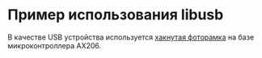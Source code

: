 Пример использования libusb
===========================

В качестве USB устройства используется [хакнутая фоторамка](https://sourceforge.net/projects/dpf-ax/)
на базе микроконтроллера AX206.

